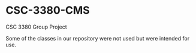 # CSC-3380-CMS
CSC 3380 Group Project

Some of the classes in our repository were not used but were intended for use.

